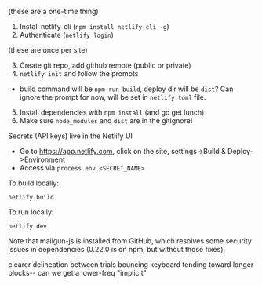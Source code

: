 (these are a one-time thing)

1. Install netlify-cli (`npm install netlify-cli -g`)
2. Authenticate (`netlify login`)

(these are once per site)

3. Create git repo, add github remote (public or private)
4. `netlify init` and follow the prompts

- build command will be `npm run build`, deploy dir will be `dist`? Can ignore the prompt for now, will be set in `netlify.toml` file.

5. Install dependencies with `npm install` (and go get lunch)
6. Make sure `node_modules` and `dist` are in the gitignore!

Secrets (API keys) live in the Netlify UI

- Go to https://app.netlify.com, click on the site, settings->Build & Deploy->Environment
- Access via `process.env.<SECRET_NAME>`

To build locally:

`netlify build`

To run locally:

`netlify dev`

Note that mailgun-js is installed from GitHub, which resolves some security issues in dependencies (0.22.0 is on npm, but without those fixes).

clearer delineation between trials
bouncing keyboard
tending toward longer blocks-- can we get a lower-freq "implicit"
